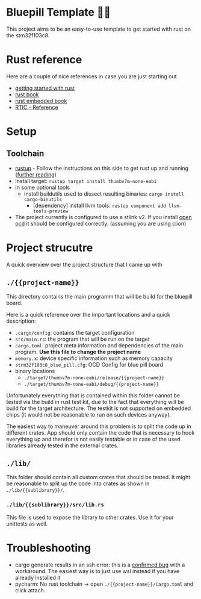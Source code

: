 Bluepill Template 🔵💊
=========

This project aims to be an easy-to-use template to get started with rust on the stm32f103c8.

# Rust reference
Here are a couple of nice references in case you are just starting out
- [getting started with rust](https://www.rust-lang.org/learn/get-started)
- [rust book](https://doc.rust-lang.org/book/)
- [rust embedded book](https://docs.rust-embedded.org/book/)
- [RTIC - Reference](https://rtic.rs/1/book/en/)

# Setup
## Toolchain
 - [rustup](rustup.rs/) - Follow the instructions on this side to get rust up and running 
([further reading](https://www.rust-lang.org/learn/get-started))
 - Install target: `rustup target install thumbv7m-none-eabi`
 - In some optional tools
   - install buildutils used to dissect resulting binaries: `cargo install cargo-binutils`
     - [dependency] install llvm tools: `rustup component add llvm-tools-preview`
 - The project currently is configured to use a stlink v2. If you install [open ocd](https://openocd.org) it should be 
configured correctly. (assuming you are using clion)


# Project strucutre
A quick overview over the project structure that I came up with

## `./{{project-name}}`
This directory contains the main programm that will be build for the bluepill board. 

Here is a quick reference over the important locations and a quick description:
 - `.cargo/config`: contains the target configuration
 - `src/main.rs`: the program that will be run on the target
 - `cargo.toml`: project meta information and dependencies of the main program. **Use this file to change the project name**
 - `memory.x`: device specific information such as memory capacity
 - `strm32f103c8_blue_pill.cfg`: OCD Config for blue pill board
 - binary locations
   - `./target/thumbv7m-none-eabi/release/{{project-name}}`
   - `./target/thumbv7m-none-eabi/debug/{{project-name}}`

Unfortunately everything that is contained within this folder cannot be tested via the build in rust test kit, due
to the fact that everything will be build for the target architecture.
The testkit is not supported on embedded chips (it would not be reasonable to run on such devices anyway).

The easiest way to maneuver around this problem is to split the code up in different crates.
App should only contain the code that is necessary to hook everything up and therefor is not easily testable or in case 
of the used libraries already tested in the external crates.

## `./lib/`
This folder should contain all custom crates that should be tested. It might be reasonable to split up the code into 
crates as shown in `./lib/{{sublibrary}}/`.

### `./lib/{{sublibrary}}/src/lib.rs`
This file is used to expose the library to other crates.
Use it for your unittests as well. 


# Troubleshooting
- cargo generate results in an ssh error: this is a [confirmed bug](https://github.com/cargo-generate/cargo-generate/issues/630) with a workaround. The easiest way is to just use wsl instead if you have already installed it
- pycharm: No rust toolchain -> open `./{{project-name}}/Cargo.toml` and click attach.  